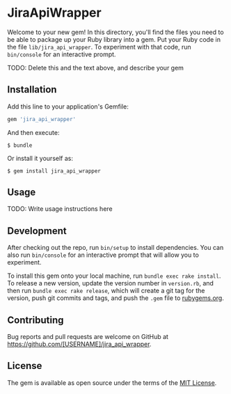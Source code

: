 # JiraApiWrapper

Welcome to your new gem! In this directory, you'll find the files you need to be able to package up your Ruby library into a gem. Put your Ruby code in the file `lib/jira_api_wrapper`. To experiment with that code, run `bin/console` for an interactive prompt.

TODO: Delete this and the text above, and describe your gem

## Installation

Add this line to your application's Gemfile:

```ruby
gem 'jira_api_wrapper'
```

And then execute:

    $ bundle

Or install it yourself as:

    $ gem install jira_api_wrapper

## Usage

TODO: Write usage instructions here

## Development

After checking out the repo, run `bin/setup` to install dependencies. You can also run `bin/console` for an interactive prompt that will allow you to experiment.

To install this gem onto your local machine, run `bundle exec rake install`. To release a new version, update the version number in `version.rb`, and then run `bundle exec rake release`, which will create a git tag for the version, push git commits and tags, and push the `.gem` file to [rubygems.org](https://rubygems.org).

## Contributing

Bug reports and pull requests are welcome on GitHub at https://github.com/[USERNAME]/jira_api_wrapper.

## License

The gem is available as open source under the terms of the [MIT License](https://opensource.org/licenses/MIT).
